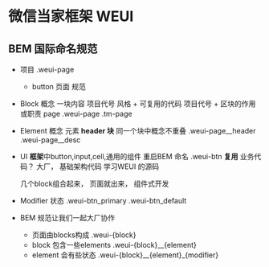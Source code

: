 # 微信当家框架 WEUI

## BEM 国际命名规范

- 项目  .weui-page
  - button 页面
规范
- Block 概念
  一块内容  项目代号 风格 + 可复用的代码 
  项目代号 + 区块的作用或职责 page
  .weui-page
  .tm-page
- Element 概念
  元素  __header
    块__
  同一个块中概念不重叠
  .weui-page__header
  .weui-page__desc
- UI **框架**中button,input,cell,通用的组件
  重启BEM 命名
  .weui-btn **复用**
  业务代码？
  大厂，
  基础架构代码  学习WEUI 的源码

  几个block组合起来， 页面就出来， 组件式开发
- Modifier
  状态
  .weui-btn_primary
  .weui-btn_default
- BEM 规范让我们一起大厂协作
  - 页面由blocks构成  .weui-{block}
  - block 包含一些elements  .weui-{block}__{element}
  - element 会有些状态
    .weui-{block}__{element}_{modifier}